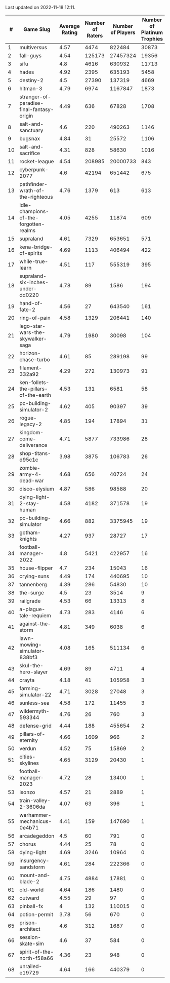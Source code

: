 Last updated on 2022-11-18 12:11.


|#|Game Slug|Average Rating|Number of Raters|Number of Players|Number of Platinum Trophies|Max Rarity (%)|
|---|---|---|---|---|---|---|
|1|multiversus|4.57|4474|822484|30873|79|
|2|fall-guys|4.54|125173|27457324|19356|4|
|3|sifu|4.8|4616|630932|11713|96|
|4|hades|4.92|2395|635193|5458|89|
|5|destiny-2|4.5|27390|137319|4669|95|
|6|hitman-3|4.79|6974|1167847|1873|48|
|7|stranger-of-paradise-final-fantasy-origin|4.49|636|67828|1708|98|
|8|salt-and-sanctuary|4.6|220|490263|1146|83|
|9|bugsnax|4.84|31|25572|1106|97|
|10|salt-and-sacrifice|4.31|828|58630|1016|91|
|11|rocket-league|4.54|208985|20000733|843|75|
|12|cyberpunk-2077|4.6|42194|651442|675|62|
|13|pathfinder-wrath-of-the-righteous|4.76|1379|613|613|30|
|14|idle-champions-of-the-forgotten-realms|4.05|4255|11874|609|7|
|15|supraland|4.61|7329|653651|571|99|
|16|kena-bridge-of-spirits|4.69|1113|406494|422|94|
|17|while-true-learn|4.51|117|555319|395|93|
|18|supraland-six-inches-under-dd0220|4.78|89|1586|194|99|
|19|hand-of-fate-2|4.56|27|643540|161|72|
|20|ring-of-pain|4.58|1329|206441|140|96|
|21|lego-star-wars-the-skywalker-saga|4.79|1980|30098|104|98|
|22|horizon-chase-turbo|4.61|85|289198|99|83|
|23|filament-332a92|4.29|272|130973|91|93|
|24|ken-follets-the-pillars-of-the-earth|4.53|131|6581|58|50|
|25|pc-building-simulator-2|4.62|405|90397|39|75|
|26|rogue-legacy-2|4.85|194|17894|31|0.7|
|27|kingdom-come-deliverance|4.71|5877|733986|28|30|
|28|shop-titans-d95c1c|3.98|3875|106783|26|98|
|29|zombie-army-4-dead-war|4.68|656|40724|24|66|
|30|disco-elysium|4.87|586|98588|20|28|
|31|dying-light-2-stay-human|4.58|4182|371578|19|0.4|
|32|pc-building-simulator|4.66|882|3375945|19|48|
|33|gotham-knights|4.27|937|28727|17|34|
|34|football-manager-2022|4.8|5421|422957|16|49|
|35|house-flipper|4.7|234|15043|16|93|
|36|crying-suns|4.49|174|440695|10|65|
|37|tannenberg|4.39|286|54830|10|85|
|38|the-surge|4.5|23|3514|9|94|
|39|railgrade|4.53|66|13313|8|98|
|40|a-plague-tale-requiem|4.73|283|4146|6|92|
|41|against-the-storm|4.81|349|6038|6|22|
|42|lawn-mowing-simulator-838bf3|4.08|165|511134|6|88|
|43|skul-the-hero-slayer|4.69|89|4711|4|96|
|44|crayta|4.18|41|105958|3|23|
|45|farming-simulator-22|4.71|3028|27048|3|80|
|46|sunless-sea|4.58|172|11455|3|37|
|47|wildermyth-593344|4.76|26|760|3|91|
|48|defense-grid|4.44|188|455654|2|80|
|49|pillars-of-eternity|4.66|1609|966|2|79|
|50|verdun|4.52|75|15869|2|71|
|51|cities-skylines|4.65|3129|20430|1|78|
|52|football-manager-2023|4.72|28|13400|1|79|
|53|isonzo|4.57|21|2889|1|62|
|54|train-valley-2-3606da|4.07|63|396|1|88|
|55|warhammer-mechanicus-0e4b71|4.41|159|147690|1|24|
|56|arcadegeddon|4.5|60|791|0|94|
|57|chorus|4.44|25|78|0|85|
|58|dying-light|4.69|3246|10964|0|97|
|59|insurgency-sandstorm|4.61|284|222366|0|6|
|60|mount-and-blade-2|4.75|4884|17881|0|2|
|61|old-world|4.64|186|1480|0|86|
|62|outward|4.55|29|97|0|84|
|63|pinball-fx|4|132|110015|0|86|
|64|potion-permit|3.78|56|670|0|98|
|65|prison-architect|4.6|312|1687|0|45|
|66|session-skate-sim|4.6|37|584|0|26|
|67|spirit-of-the-north-f58a66|4.36|23|948|0|51|
|68|unrailed-e19729|4.64|166|440379|0|2|
